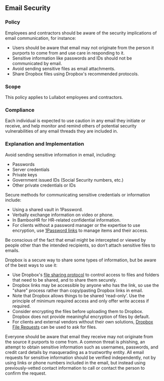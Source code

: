 ## Email Security

### Policy
Employees and contractors should be aware of the security implications of email communication, for instance:

- Users should be aware that email may not originate from the person it purports to come from and use care in responding to it.
- Sensitive information like passwords and IDs should not be communicated by email.
- Avoid sending sensitive files as email attachments.
- Share Dropbox files using Dropbox's recommended protocols.

### Scope
This policy applies to Lullabot employees and contractors.

### Compliance
Each individual is expected to use caution in any email they initiate or receive, and help monitor and remind others of potential security vulnerabilities of any email threads they are included in.

### Explanation and Implementation

Avoid sending sensitive information in email, including:

- Passwords
- Server credentials
- Private keys
- Government issued IDs (Social Security numbers, etc.)
- Other private credentials or IDs

Secure methods for communicating sensitive credentials or information include:

- Using a shared vault in 1Password.
- Verbally exchange information on video or phone.
- In BambooHR for HR-related confidential information.
- For clients without a password manager or the expertise to use encryption, use [1Password links](https://support.1password.com/share-items/) to manage items and their access.

Be conscious of the fact that email might be intercepted or viewed by people other than the intended recipients, so don’t attach sensitive files to emails.

Dropbox is a secure way to share some types of information, but be aware of the best ways to use it:

- Use Dropbox's [file sharing protocol](https://www.dropbox.com/help/topics/sharing_files_and_folders) to control access to files and folders that need to be shared, and to share them securely.
- Dropbox links may be accessible by anyone who has the link, so use the "share" process rather than copy/pasting Dropbox links in email.
- Note that Dropbox allows things to be shared ‘read-only’. Use the principle of minimum required access and only offer write access if required. 
- Consider encrypting the files before uploading them to Dropbox. Dropbox does not provide meaningful encryption of files by default.
- For clients and external vendors without their own solutions, [Dropbox File Requests](https://help.dropbox.com/files-folders/share/create-file-request) can be used to ask for files.

Everyone should be aware that email they receive may not originate from the source it purports to come from. A common threat is phishing, an attempt to obtain sensitive information such as usernames, passwords, and credit card details by masquerading as a trustworthy entity. All email requests for sensitive information should be verified independently, not by using links or phone numbers included in the email, but instead using previously-vetted contact information to call or contact the person to confirm the request.
